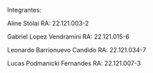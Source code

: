 Integrantes:

Aline Stolai
RA: 22.121.003-2

Gabriel Lopez Vendramini
RA: 22.121.015-6

Leonardo Barrionuevo Candido
RA: 22.121.034-7

Lucas Podmanicki Fernandes 
RA: 22.121.007-3
